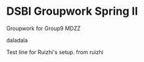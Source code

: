 # DSBI Groupwork Spring II
Groupwork for Group9 MDZZ

daladala

Test line for Ruizhi's setup.
from ruizhi
